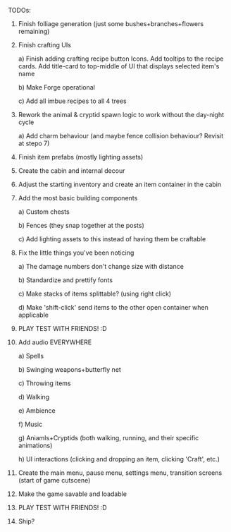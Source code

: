 TODOs:

1) Finish folliage generation (just some bushes+branches+flowers remaining)
2) Finish crafting UIs

	a) Finish adding crafting recipe button Icons. Add tooltips to the recipe cards. Add title-card	to top-middle of UI that displays selected item's name

	b) Make Forge operational

	c) Add all imbue recipes to all 4 trees

4) Rework the animal & cryptid spawn logic to work without the day-night cycle

	a) Add charm behaviour (and maybe fence collision behaviour? Revisit at stepo 7)

5) Finish item prefabs (mostly lighting assets)
6) Create the cabin and internal decour
7) Adjust the starting inventory and create an item container in the cabin
8) Add the most basic building components

	a) Custom chests

	b) Fences (they snap together at the posts)

	c) Add lighting assets to this instead of having them be craftable

9) Fix the little things you've been noticing

	a) The damage numbers don't change size with distance

	b) Standardize and prettify fonts

	c) Make stacks of items splittable? (using right click)

	d) Make 'shift-click' send items to the other open container when applicable

11) PLAY TEST WITH FRIENDS! :D
12) Add audio EVERYWHERE

	a) Spells

	b) Swinging weapons+butterfly net

	c) Throwing items

	d) Walking

	e) Ambience

	f) Music

	g) Aniamls+Cryptids (both walking, running, and their specific animations)

	h) UI interactions (clicking and dropping an item, clicking 'Craft', etc.)

14) Create the main menu, pause menu, settings menu, transition screens (start of game cutscene)
15) Make the game savable and loadable
16) PLAY TEST WITH FRIENDS! :D
17) Ship?

